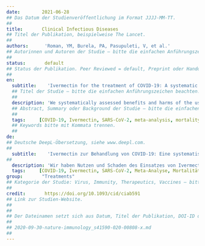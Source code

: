```yaml
---
date:        2021-06-28
## Das Datum der Studienveröffentlichung im Format JJJJ-MM-TT.
##
title:       Clinical Infectious Diseases
## Titel der Publikation, beispielweise The Lancet.
##
authors:      'Roman, YM, Burela, PA, Pasupuleti, V, et al.'
## Autorinnen und Autoren der Studie – bitte die einfachen Anführungszeichen beachten!
##
status:       default
## Status der Publikation. Peer Reviewed = default, Preprint oder Handout (Thesenpapier)
##
en:
  subtitle:    'Ivermectin for the treatment of COVID-19: A systematic review and meta-analysis of randomized controlled trials'
  ## Titel der Studie – bitte die einfachen Anführungszeichen beachten!
  ##
  description: 'We systematically assessed benefits and harms of the use of ivermectin (IVM) in COVID-19 patients. Published and preprint randomized controlled trials (RCTs) assessing IVM effects on COVID-19 adult patients were searched until March 22, 2021 in five engines. Primary outcomes were all-cause mortality, length of stay (LOS), and adverse events (AE). Secondary outcomes included viral clearance and severe AEs. Risk of bias (RoB) was evaluated using Cochrane RoB 2·0 tool. Inverse variance random effect meta-analyses were performed. with quality of evidence (QoE) evaluated using GRADE methodology. Ten RCTs (n=1173) were included. Controls were standard of care [SOC] in five RCTs and placebo in five RCTs. COVID-19 disease severity was mild in 8 RCTs, moderate in one RCT, and mild and moderate in one RCT. IVM did not reduce all-cause mortality vs. controls or LOS vs. controls. AEs, severe AE and viral clearance were similar between IVM and controls (all outcomes: low QoE). Subgroups by severity of COVID-19 or RoB were mostly consistent with main analyses; all-cause mortality in three RCTs at high RoB was reduced with IVM. In comparison to SOC or placebo, IVM did not reduce all-cause mortality, length of stay or viral clearance in RCTs in COVID-19 patients with mostly mild disease. IVM did not have an effect on AEs or severe AEs. IVM is not a viable option to treat COVID-19 patients.'
  ## Abstract, Summary oder Background der Studie – bitte die einfachen Anführungszeichen b
  ##
  tags:     [COVID-19, Ivermectin, SARS-CoV-2, meta-analysis, mortality]
  ## Keywords bitte mit Kommata trennen.
  ##
de: 
## Deutsche DeepL-Übersetzung, siehe www.deepl.com.
##
  subtitle:    'Ivermectin zur Behandlung von COVID-19: Eine systematische Überprüfung und Meta-Analyse randomisierter kontrollierter Studien'
##
  description: 'Wir haben Nutzen und Schaden des Einsatzes von Ivermectin (IVM) bei COVID-19-Patienten systematisch bewertet. Veröffentlichte und im Druck befindliche randomisierte kontrollierte Studien (RCTs), die die Auswirkungen von IVM auf erwachsene COVID-19-Patienten bewerten, wurden bis zum 22. März 2021 in fünf Suchmaschinen gesucht. Primäre Endpunkte waren die Gesamtmortalität, die Dauer des Aufenthalts und unerwünschte Ereignisse. Zu den sekundären Ergebnissen gehörten die virale Clearance und schwere Nebenwirkungen. Das Risiko der Verzerrung (RoB) wurde mit dem Cochrane RoB 2-0 Tool bewertet. Es wurden Meta-Analysen mit umgekehrter Varianz und zufälligen Effekten durchgeführt, wobei die Qualität der Nachweise (QoE) anhand der GRADE-Methode bewertet wurde. Zehn RCTs (n=1173) wurden eingeschlossen. Die Kontrollen waren in fünf RCTs die Standardbehandlung [SOC] und in fünf RCTs Placebo. Der Schweregrad der COVID-19-Krankheit war in 8 RCTs leicht, in einer RCT mittelschwer und in einer RCT leicht und mittelschwer. IVM reduzierte weder die Gesamtmortalität im Vergleich zu den Kontrollen noch die LOS im Vergleich zu den Kontrollen. AEs, schwere AE und virale Clearance waren zwischen IVM und Kontrollen ähnlich (alle Ergebnisse: niedrige QoE). Die Untergruppen nach Schweregrad von COVID-19 oder RoB stimmten größtenteils mit den Hauptanalysen überein; die Gesamtmortalität wurde in drei RCTs bei hohem RoB durch IVM reduziert. Im Vergleich zu SOC oder Placebo verringerte die IVM in den RCTs bei COVID-19-Patienten mit überwiegend leichter Erkrankung weder die Gesamtmortalität noch die Aufenthaltsdauer oder die virale Clearance. Die IVM hatte keinen Einfluss auf Nebenwirkungen oder schwere Nebenwirkungen. IVM ist keine praktikable Option für die Behandlung von COVID-19-Patienten.'
  tags:     [COVID-19, Ivermectin, SARS-CoV-2, Meta-Analyse, Mortalität]
group:       "Treatments"
## Kategorie der Studie: Virus, Immunity, Therapeutics, Vaccines – bitte die Anführungszeichen beachten!
##
credit:       https://doi.org/10.1093/cid/ciab591
## Link zur Studien-Website.
##
##
## Der Dateinamen setzt sich aus Datum, Titel der Publikation, DOI-ID der Studie (nach dem letzten Slash) und der Dateiendung zusammen. Bitte den Unterstrich vor der DOI-ID beachten!
##
## 2020-09-30-nature-immunology_s41590-020-00808-x.md
##
---
```

<object data="{{ page.link }}" style='height:calc(100vh - 400px); width: 100%' type='application/pdf'></object>